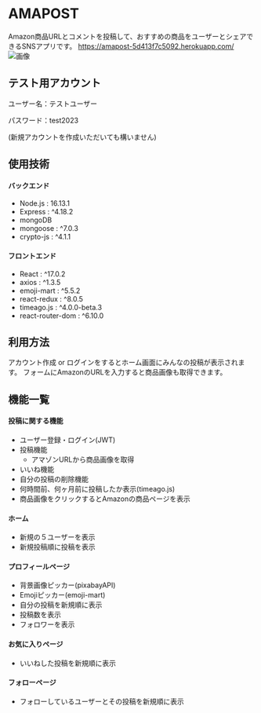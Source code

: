 
# AMAPOST

Amazon商品URLとコメントを投稿して、おすすめの商品をユーザーとシェアできるSNSアプリです。
https://amapost-5d413f7c5092.herokuapp.com/
![画像](https://i.gyazo.com/5dfad8faaf933b58495cb6baee9eaf72.png)


## テスト用アカウント
ユーザー名：テストユーザー

パスワード：test2023

(新規アカウントを作成いただいても構いません)


## 使用技術
#### バックエンド

- Node.js : 16.13.1
- Express : ^4.18.2
- mongoDB
- mongoose : ^7.0.3
- crypto-js : ^4.1.1

#### フロントエンド
- React : ^17.0.2
- axios : ^1.3.5
- emoji-mart : ^5.5.2
- react-redux : ^8.0.5
- timeago.js : ^4.0.0-beta.3
- react-router-dom : ^6.10.0

## 利用方法
アカウント作成 or ログインをするとホーム画面にみんなの投稿が表示されます。
フォームにAmazonのURLを入力すると商品画像も取得できます。

## 機能一覧
#### 投稿に関する機能
- ユーザー登録・ログイン(JWT)
- 投稿機能
    - アマゾンURLから商品画像を取得
- いいね機能
- 自分の投稿の削除機能
- 何時間前、何ヶ月前に投稿したか表示(timeago.js)
- 商品画像をクリックするとAmazonの商品ページを表示

#### ホーム
- 新規の５ユーザーを表示
- 新規投稿順に投稿を表示

#### プロフィールページ
- 背景画像ピッカー(pixabayAPI)
- Emojiピッカー(emoji-mart)
- 自分の投稿を新規順に表示
- 投稿数を表示
- フォロワーを表示

#### お気に入りページ
- いいねした投稿を新規順に表示

#### フォローページ
- フォローしているユーザーとその投稿を新規順に表示
